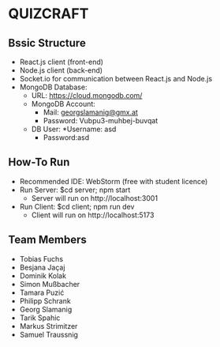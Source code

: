 # QUIZCRAFT

## Bssic Structure
+ React.js client (front-end)
+ Node.js client (back-end)
+ Socket.io for communication between React.js and Node.js
+ MongoDB Database:
	- URL: https://cloud.mongodb.com/
	- MongoDB Account: 
		* Mail: georgslamanig@gmx.at 
		* Password: Vubpu3-muhbej-buvqat
	- DB User: 
		*Username: asd 
		+ Password:asd


## How-To Run
+ Recommended IDE: WebStorm (free with student licence)
+ Run Server: $cd server; npm start
	- Server will run on http://localhost:3001
+ Run Client: $cd client; npm run dev
	 - Client will run on http://localhost:5173


## Team Members
- Tobias Fuchs
- Besjana Jaçaj
- Dominik Kolak
- Simon Mußbacher
- Tamara Puzić
- Philipp Schrank
- Georg Slamanig
- Tarik Spahic
- Markus Strimitzer
- Samuel Traussnig
